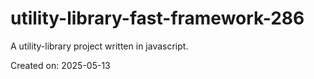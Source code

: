 # utility-library-fast-framework-286

A utility-library project written in javascript.

Created on: 2025-05-13
